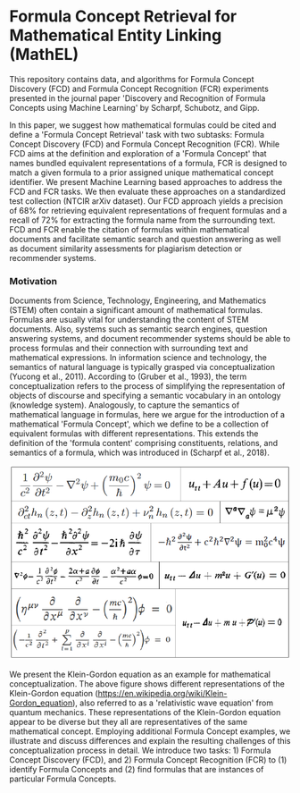 # Formula Concept Retrieval for Mathematical Entity Linking (MathEL)

This repository contains data, and algorithms for Formula Concept Discovery (FCD) and Formula Concept Recognition (FCR) experiments presented in the journal paper 'Discovery and Recognition of Formula Concepts using Machine Learning' by Scharpf, Schubotz, and Gipp.

In this paper, we suggest how mathematical formulas could be cited and define a 'Formula Concept Retrieval' task with two subtasks: Formula Concept Discovery (FCD) and Formula Concept Recognition (FCR). While FCD aims at the definition and exploration of a 'Formula Concept' that names bundled equivalent representations of a formula, FCR is designed to match a given formula to a prior assigned unique mathematical concept identifier. We present Machine Learning based approaches to address the FCD and FCR tasks. We then evaluate these approaches on a standardized test collection (NTCIR arXiv dataset). Our FCD approach yields a precision of 68% for retrieving equivalent representations of frequent formulas and a recall of 72% for extracting the formula name from the surrounding text. FCD and FCR enable the citation of formulas within mathematical documents and facilitate semantic search and question answering as well as document similarity assessments for plagiarism detection or recommender systems.

### Motivation

Documents from Science, Technology, Engineering, and Mathematics (STEM) often contain a significant amount of mathematical formulas. Formulas are usually vital for understanding the content of STEM documents. Also, systems such as semantic search engines, question answering systems, and document recommender systems should be able to process formulas and their connection with surrounding text and mathematical expressions.
In information science and technology, the semantics of natural language is typically grasped via conceptualization (Yucong et al., 2011). According to (Gruber et al., 1993), the term conceptualization refers to the process of simplifying the representation of objects of discourse and specifying a semantic vocabulary in an ontology (knowledge system). Analogously, to capture the semantics of mathematical language in formulas, here we argue for the introduction of a mathematical 'Formula Concept', which we define to be a collection of equivalent formulas with different representations. This extends the definition of the 'formula content' comprising constituents, relations, and semantics of a formula, which was  introduced in (Scharpf et al., 2018).

![Klein-Gordon equations examples](Klein-Gordon-equation.png)

We present the Klein-Gordon equation as an example for mathematical conceptualization. The above figure shows different representations of the Klein-Gordon equation (https://en.wikipedia.org/wiki/Klein-Gordon_equation), also referred to as a 'relativistic wave equation' from quantum mechanics.
These representations of the Klein-Gordon equation appear to be diverse but they all are representatives of the same mathematical concept. Employing additional Formula Concept examples, we illustrate and discuss differences and explain the resulting challenges of this conceptualization process in detail. We introduce two tasks: 1) Formula Concept Discovery (FCD), and 2) Formula Concept Recognition (FCR) to (1) identify Formula Concepts and (2) find formulas that are instances of particular Formula Concepts.
